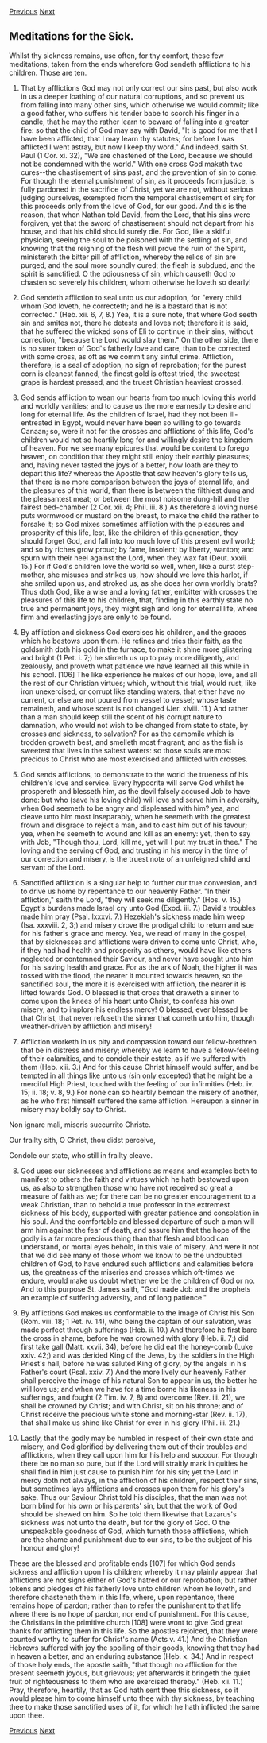 <p>
  <a class="prev" href="29.html">Previous</a>
  <a class="next" href="31.html">Next</a>
</p>

## Meditations for the Sick.

Whilst thy sickness remains, use often, for thy comfort, these few
meditations, taken from the ends wherefore God sendeth afflictions to
his children. Those are ten.

1. That by afflictions God may not only correct our sins past, but also
work in us a deeper loathing of our natural corruptions, and so prevent
us from falling into many other sins, which otherwise we would commit;
like a good father, who suffers his tender babe to scorch his finger in
a candle, that he may the rather learn to beware of falling into a
greater fire: so that the child of God may say with David, "It is good
for me that I have been afflicted, that I may learn thy statutes; for
before I was afflicted I went astray, but now I keep thy word." And
indeed, saith St. Paul (1 Cor. xi. 32), "We are chastened of the Lord,
because we should not be condemned with the world." With one cross God
maketh two cures--the chastisement of sins past, and the prevention of
sin to come. For though the eternal punishment of sin, as it proceeds
from justice, is fully pardoned in the sacrifice of Christ, yet we are
not, without serious judging ourselves, exempted from the temporal
chastisement of sin; for this proceeds only from the love of God, for
our good. And this is the reason, that when Nathan told David, from the
Lord, that his sins were forgiven, yet that the sword of chastisement
should not depart from his house, and that his child should surely die.
For God, like a skilful physician, seeing the soul to be poisoned with
the settling of sin, and knowing that the reigning of the flesh will
prove the ruin of the Spirit, ministereth the bitter pill of
affliction, whereby the relics of sin are purged, and the soul more
soundly cured; the flesh is subdued, and the spirit is sanctified. O
the odiousness of sin, which causeth God to chasten so severely his
children, whom otherwise he loveth so dearly!

2. God sendeth affliction to seal unto us our adoption, for "every
child whom God loveth, he correcteth; and he is a bastard that is not
corrected." (Heb. xii. 6, 7, 8.) Yea, it is a sure note, that where God
seeth sin and smites not, there he detests and loves not; therefore it
is said, that he suffered the wicked sons of Eli to continue in their
sins, without correction, "because the Lord would slay them." On the
other side, there is no surer token of God's fatherly love and care,
than to be corrected with some cross, as oft as we commit any sinful
crime. Affliction, therefore, is a seal of adoption, no sign of
reprobation; for the purest corn is cleanest fanned, the finest gold is
oftest tried, the sweetest grape is hardest pressed, and the truest
Christian heaviest crossed.

3. God sends affliction to wean our hearts from too much loving this
world and worldly vanities; and to cause us the more earnestly to
desire and long for eternal life. As the children of Israel, had they
not been ill-entreated in Egypt, would never have been so willing to go
towards Canaan; so, were it not for the crosses and afflictions of this
life, God's children would not so heartily long for and willingly
desire the kingdom of heaven. For we see many epicures that would be
content to forego heaven, on condition that they might still enjoy
their earthly pleasures; and, having never tasted the joys of a better,
how loath are they to depart this life? whereas the Apostle that saw
heaven's glory tells us, that there is no more comparison between the
joys of eternal life, and the pleasures of this world, than there is
between the filthiest dung and the pleasantest meat; or between the
most noisome dung-hill and the fairest bed-chamber (2 Cor. xii. 4;
Phil. iii. 8.) As therefore a loving nurse puts wormwood or mustard on
the breast, to make the child the rather to forsake it; so God mixes
sometimes affliction with the pleasures and prosperity of this life,
lest, like the children of this generation, they should forget God, and
fall into too much love of this present evil world; and so by riches
grow proud; by fame, insolent; by liberty, wanton; and spurn with their
heel against the Lord, when they wax fat (Deut. xxxii. 15.) For if
God's children love the world so well, when, like a curst step-mother,
she misuses and strikes us, how should we love this harlot, if she
smiled upon us, and stroked us, as she does her own worldly brats? Thus
doth God, like a wise and a loving father, embitter with crosses the
pleasures of this life to his children, that, finding in this earthly
state no true and permanent joys, they might sigh and long for eternal
life, where firm and everlasting joys are only to be found.

4. By affliction and sickness God exercises his children, and the
graces which he bestows upon them. He refines and tries their faith, as
the goldsmith doth his gold in the furnace, to make it shine more
glistering and bright (1 Pet. i. 7;) he stirreth us up to pray more
diligently, and zealously, and proveth what patience we have learned
all this while in his school. [106] The like experience he makes of our
hope, love, and all the rest of our Christian virtues; which, without
this trial, would rust, like iron unexercised, or corrupt like standing
waters, that either have no current, or else are not poured from vessel
to vessel; whose taste remaineth, and whose scent is not changed (Jer.
xlviii. 11.) And rather than a man should keep still the scent of his
corrupt nature to damnation, who would not wish to be changed from
state to state, by crosses and sickness, to salvation? For as the
camomile which is trodden groweth best, and smelleth most fragrant; and
as the fish is sweetest that lives in the saltest waters: so those
souls are most precious to Christ who are most exercised and afflicted
with crosses.

5. God sends afflictions, to demonstrate to the world the trueness of
his children's love and service. Every hypocrite will serve God whilst
he prospereth and blesseth him, as the devil falsely accused Job to
have done: but who (save his loving child) will love and serve him in
adversity, when God seemeth to be angry and displeased with him? yea,
and cleave unto him most inseparably, when he seemeth with the greatest
frown and disgrace to reject a man, and to cast him out of his favour;
yea, when he seemeth to wound and kill as an enemy: yet, then to say
with Job, "Though thou, Lord, kill me, yet will I put my trust in
thee." The loving and the serving of God, and trusting in his mercy in
the time of our correction and misery, is the truest note of an
unfeigned child and servant of the Lord.

6. Sanctified affliction is a singular help to further our true
conversion, and to drive us home by repentance to our heavenly Father.
"In their affliction," saith the Lord, "they will seek me diligently."
(Hos. v. 15.) Egypt's burdens made Israel cry unto God (Exod. iii. 7.)
David's troubles made him pray (Psal. lxxxvi. 7.) Hezekiah's sickness
made him weep (Isa. xxxviii. 2, 3;) and misery drove the prodigal child
to return and sue for his father's grace and mercy. Yea, we read of
many in the gospel, that by sicknesses and afflictions were driven to
come unto Christ, who, if they had had health and prosperity as others,
would have like others neglected or contemned their Saviour, and never
have sought unto him for his saving health and grace. For as the ark of
Noah, the higher it was tossed with the flood, the nearer it mounted
towards heaven, so the sanctified soul, the more it is exercised with
affliction, the nearer it is lifted towards God. O blessed is that
cross that draweth a sinner to come upon the knees of his heart unto
Christ, to confess his own misery, and to implore his endless mercy! O
blessed, ever blessed be that Christ, that never refuseth the sinner
that cometh unto him, though weather-driven by affliction and misery!

7. Affliction worketh in us pity and compassion toward our
fellow-brethren that be in distress and misery; whereby we learn to
have a fellow-feeling of their calamities, and to condole their estate,
as if we suffered with them (Heb. xiii. 3.) And for this cause Christ
himself would suffer, and be tempted in all things like unto us (sin
only excepted) that he might be a merciful High Priest, touched with
the feeling of our infirmities (Heb. iv. 15; ii. 18; v. 8, 9.) For none
can so heartily bemoan the misery of another, as he who first himself
suffered the same affliction. Hereupon a sinner in misery may boldly
say to Christ.

  Non ignare mali, miseris succurrito Christe.

  Our frailty sith, O Christ, thou didst perceive,

  Condole our state, who still in frailty cleave.

8. God uses our sicknesses and afflictions as means and examples both
to manifest to others the faith and virtues which he hath bestowed upon
us, as also to strengthen those who have not received so great a
measure of faith as we; for there can be no greater encouragement to a
weak Christian, than to behold a true professor in the extremest
sickness of his body, supported with greater patience and consolation
in his soul. And the comfortable and blessed departure of such a man
will arm him against the fear of death, and assure him that the hope of
the godly is a far more precious thing than that flesh and blood can
understand, or mortal eyes behold, in this vale of misery. And were it
not that we did see many of those whom we know to be the undoubted
children of God, to have endured such afflictions and calamities before
us, the greatness of the miseries and crosses which oft-times we
endure, would make us doubt whether we be the children of God or no.
And to this purpose St. James saith, "God made Job and the prophets an
example of suffering adversity, and of long patience."

9. By afflictions God makes us conformable to the image of Christ his
Son (Rom. viii. 18; 1 Pet. iv. 14), who being the captain of our
salvation, was made perfect through sufferings (Heb. ii. 10.) And
therefore he first bare the cross in shame, before he was crowned with
glory (Heb. ii. 7;) did first take gall (Matt. xxvii. 34), before he
did eat the honey-comb (Luke xxiv. 42;) and was derided King of the
Jews, by the soldiers in the High Priest's hall, before he was saluted
King of glory, by the angels in his Father's court (Psal. xxiv. 7.) And
the more lively our heavenly Father shall perceive the image of his
natural Son to appear in us, the better he will love us; and when we
have for a time borne his likeness in his sufferings, and fought (2
Tim. iv. 7, 8) and overcome (Rev. iii. 21), we shall be crowned by
Christ; and with Christ, sit on his throne; and of Christ receive the
precious white stone and morning-star (Rev. ii. 17), that shall make us
shine like Christ for ever in his glory (Phil. iii. 21.)

10. Lastly, that the godly may be humbled in respect of their own state
and misery, and God glorified by delivering them out of their troubles
and afflictions, when they call upon him for his help and succour. For
though there be no man so pure, but if the Lord will straitly mark
iniquities he shall find in him just cause to punish him for his sin;
yet the Lord in mercy doth not always, in the affliction of his
children, respect their sins, but sometimes lays afflictions and
crosses upon them for his glory's sake. Thus our Saviour Christ told
his disciples, that the man was not born blind for his own or his
parents' sin, but that the work of God should be shewed on him. So he
told them likewise that Lazarus's sickness was not unto the death, but
for the glory of God. O the unspeakable goodness of God, which turneth
those afflictions, which are the shame and punishment due to our sins,
to be the subject of his honour and glory!

These are the blessed and profitable ends [107] for which God sends
sickness and affliction upon his children; whereby it may plainly
appear that afflictions are not signs either of God's hatred or our
reprobation; but rather tokens and pledges of his fatherly love unto
children whom he loveth, and therefore chasteneth them in this life,
where, upon repentance, there remains hope of pardon; rather than to
refer the punishment to that life where there is no hope of pardon, nor
end of punishment. For this cause, the Christians in the primitive
church [108] were wont to give God great thanks for afflicting them in
this life. So the apostles rejoiced, that they were counted worthy to
suffer for Christ's name (Acts v. 41.) And the Christian Hebrews
suffered with joy the spoiling of their goods, knowing that they had in
heaven a better, and an enduring substance (Heb. x. 34.) And in respect
of those holy ends, the apostle saith, "that though no affliction for
the present seemeth joyous, but grievous; yet afterwards it bringeth
the quiet fruit of righteousness to them who are exercised thereby."
(Heb. xii. 11.) Pray, therefore, heartily, that as God hath sent thee
this sickness, so it would please him to come himself unto thee with
thy sickness, by teaching thee to make those sanctified uses of it, for
which he hath inflicted the same upon thee.

<p>
  <a class="prev" href="29.html">Previous</a>
  <a class="next" href="31.html">Next</a>
</p>
